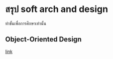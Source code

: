 # สรุป soft arch and design

ทำขั้นเพื่อการศึกษาเท่านั้น

## Object-Oriented Design

[link](https://www.notion.so/Object-Oriented-Design-5ae6b1bb06e749b9a8c07e80fb23ffc1)